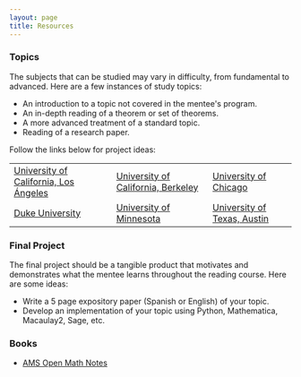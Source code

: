 ```yaml
---
layout: page
title: Resources
---
```


### Topics
The subjects that can be studied may vary in difficulty, from fundamental to advanced. Here are a few instances of study topics:
<ul>
     <li>An introduction to a topic not covered in the mentee's program.</li>
     <li>An in-depth reading of a theorem or set of theorems.</li>
     <li>A more advanced treatment of a standard topic.</li>
     <li>Reading of a research paper.</li>
</ul>

Follow the links below for project ideas:
<table>
  <tr>
    <td><a href="https://www.math.ucla.edu/~drp/past_projects.html">University of California, Los Ángeles</a></td>
    <td><a href="https://math.berkeley.edu/wp/drp/past-drp-projects/">University of California, Berkeley</a></td>
    <td><a href="https://math.uchicago.edu/~drp/past-projects/">University of Chicago</a></td>
  </tr>
  <tr>
    <td><a href="https://sites.google.com/view/twoples/about/past-years?authuser=0">Duke University</a></td>
    <td><a href="https://www-users.cse.umn.edu/~mahrud/drp/bookshelf/">University of Minnesota</a></td>
    <td><a href="https://web.ma.utexas.edu/users/drp/projects.html">University of Texas, Austin</a></td>
  </tr>
</table>

### Final Project
The final project should be a tangible product that motivates and demonstrates what the mentee learns throughout the reading course. Here are some ideas:
<ul>
    <li>Write a 5 page expository paper (Spanish or English) of your topic.</li>
    <li>Develop an implementation of your topic using Python, Mathematica, Macaulay2, Sage, etc.</li>
</ul>

### Books
<ul>
    <li><a href="https://www.ams.org/open-math-notes ">AMS Open Math Notes</a></li>    
</ul>
